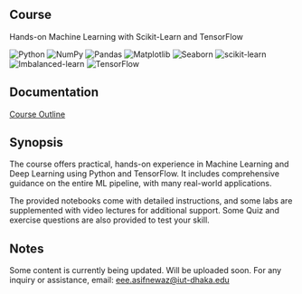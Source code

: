 
## Course

Hands-on Machine Learning with Scikit-Learn and TensorFlow

![Python](https://img.shields.io/badge/Python-3.x-blue)
![NumPy](https://img.shields.io/pypi/v/numpy?label=NumPy&color=yellow)
![Pandas](https://img.shields.io/pypi/v/pandas?label=Pandas&color=brightgreen)
![Matplotlib](https://img.shields.io/pypi/v/matplotlib?label=Matplotlib&color=blueviolet)
![Seaborn](https://img.shields.io/pypi/v/seaborn?label=Seaborn&color=9cf)
![scikit-learn](https://img.shields.io/pypi/v/scikit-learn?label=scikit-learn&color=blue)
![Imbalanced-learn](https://img.shields.io/pypi/v/imblearn?label=Imbalanced-learn&color=orange)
![TensorFlow](https://img.shields.io/pypi/v/tensorflow?label=TensorFlow&color=orange)



## Documentation

[Course Outline](https://www.asifnewaz.com/teaching/hands-on-machine-learning)



## Synopsis

The course offers practical, hands-on experience in Machine Learning and Deep Learning using Python and TensorFlow. It includes comprehensive guidance on the entire ML pipeline, with many real-world applications. 

The provided notebooks come with detailed instructions, and some labs are supplemented with video lectures for additional support. Some Quiz and exercise questions are also provided to test your skill.


## Notes

Some content is currently being updated. Will be uploaded soon.
For any inquiry or assistance, email: eee.asifnewaz@iut-dhaka.edu
